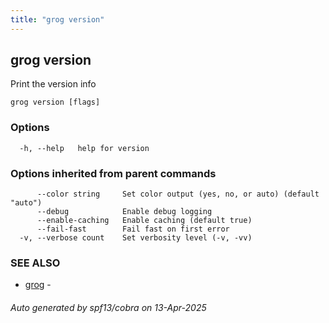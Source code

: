 ```yaml
---
title: "grog version"
---
```


## grog version

Print the version info

```
grog version [flags]
```

### Options

```
  -h, --help   help for version
```

### Options inherited from parent commands

```
      --color string     Set color output (yes, no, or auto) (default "auto")
      --debug            Enable debug logging
      --enable-caching   Enable caching (default true)
      --fail-fast        Fail fast on first error
  -v, --verbose count    Set verbosity level (-v, -vv)
```

### SEE ALSO

- [grog](/reference/cli/grog/) -

###### Auto generated by spf13/cobra on 13-Apr-2025

